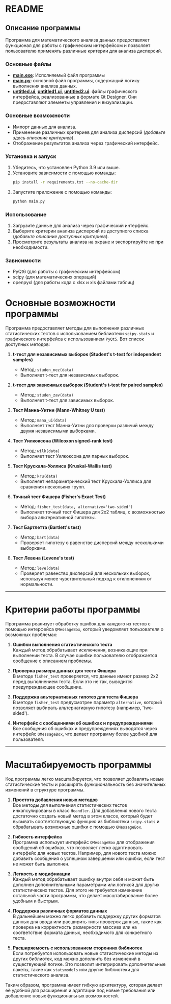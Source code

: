 # README

## Описание программы
Программа для математического анализа данных предоставляет функционал для работы с графическим интерфейсом и позволяет пользователю применять различные критерии для анализа дисперсий.

### Основные файлы
- **[main.exe](https://github.com/C1sq/PyMi/tree/master/dist/main.exe)**: Исполняемый файл программы
- **[main.py](https://github.com/C1sq/PyMi/tree/master/main.py)**: основной файл программы, содержащий логику выполнения анализа данных.
- **[untitled.ui](https://github.com/C1sq/PyMi/tree/master/untitled.ui)**, **[untitled1.ui](https://github.com/C1sq/PyMi/tree/master/untitled1.ui)**, **[untitled2.ui](https://github.com/C1sq/PyMi/tree/master/untitled2.ui)**: файлы графического интерфейса, реализованные в формате Qt Designer. Они предоставляют элементы управления и визуализации.

### Основные возможности
- Импорт данных для анализа.
- Применение различных критериев для анализа дисперсий (*добавьте здесь описание критериев*).
- Отображение результатов анализа через графический интерфейс.

### Установка и запуск
1. Убедитесь, что установлен Python 3.9 или выше.
2. Установите зависимости с помощью команды:
   ```bash
   pip install -r requirements.txt --no-cache-dir
   ```
3. Запустите приложение с помощью команды:
   ```bash
   python main.py
   ```

### Использование
1. Загрузите данные для анализа через графический интерфейс.
2. Выберите критерии анализа дисперсий из доступного списка (*добавьте описание доступных критериев*).
3. Просмотрите результаты анализа на экране и экспортируйте их при необходимости.

### Зависимости
- PyQt6 (для работы с графическим интерфейсом)
- scipy (для математических операций)
- openpyxl (для работы кода с xlsx и xls файлами таблиц)

# Основные возможности программы

Программа предоставляет методы для выполнения различных статистических тестов с использованием библиотеки `scipy.stats` и графического интерфейса с использованием `PyQt5`. Вот список доступных методов:

1. **t-тест для независимых выборок (Student's t-test for independent samples)**  
   - Метод: `studen_nez(data)`
   - Выполняет t-тест для независимых выборок.

2. **t-тест для зависимых выборок (Student's t-test for paired samples)**  
   - Метод: `studen_zav(data)`
   - Выполняет t-тест для зависимых выборок.

3. **Тест Манна-Уитни (Mann-Whitney U test)**  
   - Метод: `mana_ui(data)`
   - Выполняет тест Манна-Уитни для проверки различий между двумя независимыми выборками.

4. **Тест Уилкоксона (Wilcoxon signed-rank test)**  
   - Метод: `wilk(data)`
   - Выполняет тест Уилкоксона для парных выборок.

5. **Тест Крускала-Уоллиса (Kruskal-Wallis test)**  
   - Метод: `kru(data)`
   - Выполняет непараметрический тест Крускала-Уоллиса для сравнения нескольких групп.

6. **Точный тест Фишера (Fisher's Exact Test)**  
   - Метод: `fisher_test(data, alternative='two-sided')`
   - Выполняет точный тест Фишера для 2x2 таблиц, с возможностью выбора альтернативной гипотезы.

7. **Тест Бартлетта (Bartlett's test)**  
   - Метод: `bart(data)`
   - Проверяет гипотезу о равенстве дисперсий между несколькими выборками.

8. **Тест Левена (Levene's test)**  
   - Метод: `leve(data)`
   - Проверяет равенство дисперсий для нескольких выборок, используя менее чувствительный подход к отклонениям от нормальности.

---

# Критерии работы программы

Программа реализует обработку ошибок для каждого из тестов с помощью интерфейса `QMessageBox`, который уведомляет пользователя о возможных проблемах:

1. **Ошибки выполнения статистического теста**  
   Каждый метод обрабатывает исключения, возникающие при выполнении теста. В случае ошибки пользователю отображается сообщение с описанием проблемы.

2. **Проверка размера данных для теста Фишера**  
   В методе `fisher_test` проверяется, что данные имеют размер 2x2 перед выполнением теста. Если это не так, выводится предупреждающее сообщение.

3. **Поддержка альтернативных гипотез для теста Фишера**  
   В методе `fisher_test` предусмотрен параметр `alternative`, который позволяет выбирать альтернативную гипотезу (например, 'two-sided').

4. **Интерфейс с сообщениями об ошибках и предупреждениями**  
   Все сообщения об ошибках и предупреждениях выводятся через интерфейс `QMessageBox`, что делает программу более удобной для пользователя.
---

# Масштабируемость программы

Код программы легко масштабируется, что позволяет добавлять новые статистические тесты и расширять функциональность без значительных изменений в структуре программы.

1. **Простота добавления новых методов**  
   Все методы для выполнения статистических тестов инкапсулированы в класс `Heandler`. Для добавления нового теста достаточно создать новый метод в этом классе, который будет вызывать соответствующую функцию из библиотеки `scipy.stats` и обрабатывать возможные ошибки с помощью `QMessageBox`.

2. **Гибкость интерфейса**  
   Программа использует интерфейс `QMessageBox` для отображения сообщений об ошибках, что позволяет легко адаптировать интерфейс для новых тестов. Например, для нового теста можно добавить сообщения о успешном завершении или ошибки, если тест не может быть выполнен.

3. **Легкость в модификации**  
   Каждый метод обрабатывает ошибку внутри себя и может быть дополнен дополнительными параметрами или логикой для других статистических тестов. Для этого не требуется изменение остальной части программы, что делает масштабирование более удобным и быстрым.

4. **Поддержка различных форматов данных**  
   В дальнейшем можно легко добавить поддержку других форматов данных для ввода или расширить типы проверок данных, такие как проверка на корректность размерности массива или на соответствие формата данных, необходимого для конкретного теста.

5. **Расширяемость с использованием сторонних библиотек**  
   Если потребуется использовать новые статистические методы из других библиотек, код можно дополнить без изменений в существующей логике. Это позволит интегрировать дополнительные пакеты, такие как `statsmodels` или другие библиотеки для статистического анализа.

Таким образом, программа имеет гибкую архитектуру, которая делает её удобной для расширения и адаптации под новые требования или добавление новых функциональных возможностей.
